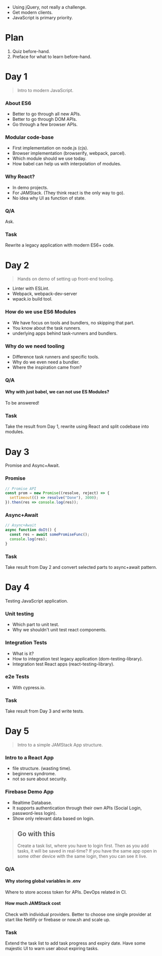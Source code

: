 - Using jQuery, not really a challenge.
- Get modern clients.
- JavaScript is primary priority.

# Plan

1. Quiz before-hand.
2. Preface for what to learn before-hand.

# Day 1

> Intro to modern JavaScript.

### About ES6

- Better to go through all new APIs.
- Better to go through DOM APIs.
- Go through a few browser APIs.

### Modular code-base

- First implementation on node.js (cjs).
- Browser implementation (browserify, webpack, parcel).
- Which module should we use today.
- How babel can help us with interpolation of modules.

### Why React?

- In demo projects.
- For JAMStack. (They think react is the only way to go).
- No idea why UI as function of state.

### Q/A

Ask.

### Task

Rewrite a legacy application with modern ES6+ code.

# Day 2

> Hands on demo of setting up front-end tooling.

- Linter with ESLint.
- Webpack, webpack-dev-server
- wpack.io build tool.

### How do we use ES6 Modules

- We have focus on tools and bundlers, no skipping that part.
- You know about the task runners.
- underlying apps behind task-runners and bundlers.

### Why do we need tooling

- Difference task runners and specific tools.
- Why do we even need a bundler.
- Where the inspiration came from?

### Q/A

#### Why with just babel, we can not use ES Modules?

To be answered!

### Task

Take the result from Day 1, rewrite using React and split codebase into modules.

# Day 3

Promise and Async+Await.

### Promise

```js
// Promise API
const prom = new Promise((resolve, reject) => {
  setTimeout(() => resolve("Done"), 3000);
}).then(res => console.log(res));
```

### Async+Await

```js
// Async+Await
async function doIt() {
  const res = await somePromiseFunc();
  console.log(res);
}
```

### Task

Take result from Day 2 and convert selected parts to async+await pattern.

# Day 4

Testing JavaScript application.

### Unit testing

- Which part to unit test.
- Why we shouldn't unit test react components.

### Integration Tests

- What is it?
- How to integration test legacy application (dom-testing-library).
- Integration test React apps (react-testing-library).

### e2e Tests

- With cypress.io.

### Task

Take result from Day 3 and write tests.

# Day 5

> Intro to a simple JAMStack App structure.

### Intro to a React App

- file structure. (wasting time).
- beginners syndrome.
- not so sure about security.

### Firebase Demo App

- Realtime Database.
- It supports authentication through their own APIs (Social Login, password-less login).
- Show only relevant data based on login.

> ## Go with this
>
> Create a task list, where you have to login first. Then as you
> add tasks, it will be saved in real-time?
> If you have the same app open in some other device with the same
> login, then you can see it live.

### Q/A

#### Why storing global variables in .env

Where to store access token for APIs. DevOps related in CI.

#### How much JAMStack cost

Check with individual providers. Better to choose one single provider at start
like Netlify or firebase or now.sh and scale up.

### Task

Extend the task list to add task progress and expiry date. Have some majestic
UI to warn user about expiring tasks.
